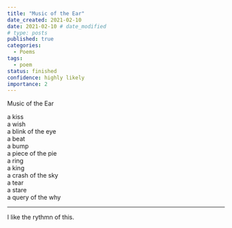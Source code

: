 ```yaml
---
title: "Music of the Ear"
date_created: 2021-02-10
date: 2021-02-10 # date_modified
# type: posts
published: true
categories:
  - Poems
tags:
  - poem
status: finished
confidence: highly likely
importance: 2
---
```


Music of the Ear

a kiss  
a wish  
a blink of the eye  
a beat  
a bump  
a piece of the pie  
a ring  
a king  
a crash of the sky  
a tear  
a stare  
a query of the why  

---

I like the rythmn of this.